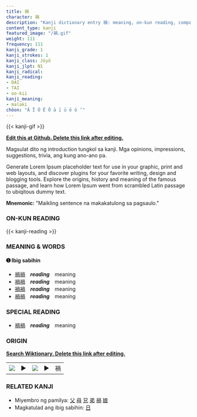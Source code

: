 ```yaml
---
title: 禍
character: 禍
description: "Kanji dictionary entry 禍: meaning, on-kun reading, compounds, origin, related kanji"
content_type: kanji
featured_image: "/禍.gif"
weight: 111
frequency: 111
kanji_grade: 1
kanji_strokes: 1
kanji_class: Jōyō
kanji_jlpt: N1
kanji_radical: 
kanji_reading: 
- DAI
- TAI
- oo-kii
kanji_meaning:
- malaki
chōon: "Ā Ī Ū Ē Ō ā ī ū ē ō ’"
---
```

[//]: # (Don't edit the line below. Kanji animated GIF code is automatically generated.)
{{< kanji-gif >}}

[//]: # (Edit below this line.)

**[Edit this at Github. Delete this link after editing.](https://github.com/tim0g/tim/tree/main/content/kanji/禍/index.md)**

Magsulat dito ng introduction tungkol sa kanji. Mga opinions, impressions, suggestions, trivia, ang kung ano-ano pa.

Generate Lorem Ipsum placeholder text for use in your graphic, print and web layouts, and discover plugins for your favorite writing, design and blogging tools. Explore the origins, history and meaning of the famous passage, and learn how Lorem Ipsum went from scrambled Latin passage to ubiqitous dummy text.
 
**Mnemonic:** "Maikling sentence na makakatulong sa pagsaulo."

### ON-KUN READING

[//]: # (Don't edit the line below. ON-KUN READING code is automatically generated.)
{{< kanji-reading >}}

### MEANING & WORDS

#### ➊ **Ibig sabihin**
  - [禍](../禍)[禍](../禍)　***reading***　meaning
  - [禍](../禍)[禍](../禍)　***reading***　meaning
  - [禍](../禍)[禍](../禍)　***reading***　meaning
  - [禍](../禍)[禍](../禍)　***reading***　meaning

### SPECIAL READING
  - [禍](../禍)[禍](../禍)　***reading***　meaning

### ORIGIN

**[Search Wiktionary. Delete this link after editing.](https://wiktionary.org/wiki/禍)**
<table class="kanji-table"><tr><td>
<img src="60px-禍-bronze.svg.png">
</td><td>▶</td><td>
<img src="60px-禍-oracle.svg.png">
</td><td>▶</td>
<td class="kanji-origin">禍</td>
</tr></table>

### RELATED KANJI
- Miyembro ng pamilya: [父](../父) [母](../母) [兄](../兄) [弟](../弟) [禍](../禍) [娘](../娘)
- Magkatulad ang ibig sabihin: [日](../日)
